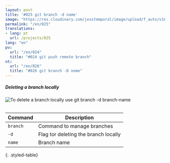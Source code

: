 ```yaml
---
layout: post
title: '#025 git branch -d name'
image: "https://res.cloudinary.com/jesstemporal/image/upload/f_auto/v1642878598/gitfichas/en/025/thumbnail_rv0hvz.jpg"
permalink: "/en/025"
translations:
- lang: pt
  url: /projects/025
lang: "en"
pv:
  url: "/en/024"
  title: "#024 git push remote branch"
nt:
  url: "/en/026"
  title: "#026 git branch -D nome"
---
```

##### Deleting a branch locally

<img alt="To delete a branch locally use git branch -d branch-name" src="https://res.cloudinary.com/jesstemporal/image/upload/v1642878598/gitfichas/en/025/full_y63nz8.jpg"><br><br>

| Command | Description |
|---------|-------------|
| `branch` | Command to manage branches |
| `-d` | Flag tor deleting the branch locally |
| `name` | Branch name |
{: .styled-table}
